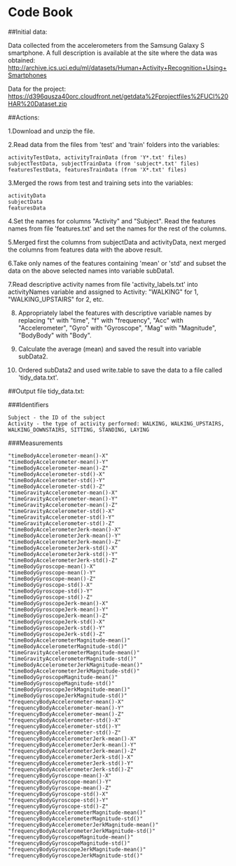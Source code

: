 # Code Book

##Initial data:

Data collected from the accelerometers from the Samsung Galaxy S smartphone. 
A full description is available at the site where the data was obtained: 
http://archive.ics.uci.edu/ml/datasets/Human+Activity+Recognition+Using+Smartphones

Data for the project: 
https://d396qusza40orc.cloudfront.net/getdata%2Fprojectfiles%2FUCI%20HAR%20Dataset.zip 

##Actions:

1.Download and unzip the file.

2.Read data from the files from 'test' and 'train' folders into the variables:

	activityTestData, activityTrainData (from 'Y*.txt' files)
	subjectTestData, subjectTrainData (from 'subject*.txt' files)
	featuresTestData, featuresTrainData (from 'X*.txt' files)

3.Merged the rows from test and training sets into the variables:

	activityData
	subjectData
	featuresData
	
4.Set the names for columns "Activity" and "Subject".
Read the features names from file 'features.txt' and set the names for the rest of the columns.

5.Merged first the columns from subjectData and activityData,
next merged the columns from features data with the above result.

6.Take only names of the features containing 'mean' or 'std'
and subset the data on the above selected names into variable subData1.

7.Read descriptive activity names from file 'activity_labels.txt' into activityNames variable
and assigned to Activity: "WALKING" for 1, "WALKING_UPSTAIRS" for 2, etc.

8. Appropriately label the features with descriptive variable names by replacing 
"t" with "time", 
"f" with "frequency", 
"Acc" with "Accelerometer", 
"Gyro" with "Gyroscope", 
"Mag" with "Magnitude", 
"BodyBody" with "Body".

9. Calculate the average (mean) and saved the result into variable subData2.

10. Ordered subData2 and used write.table to save the data to a file called 'tidy_data.txt'.

##Output file tidy_data.txt:

###Identifiers

	Subject - the ID of the subject
	Activity - the type of activity performed: WALKING, WALKING_UPSTAIRS, WALKING_DOWNSTAIRS, SITTING, STANDING, LAYING

###Measurements

	"timeBodyAccelerometer-mean()-X"
	"timeBodyAccelerometer-mean()-Y" 
	"timeBodyAccelerometer-mean()-Z" 
	"timeBodyAccelerometer-std()-X" 
	"timeBodyAccelerometer-std()-Y" 
	"timeBodyAccelerometer-std()-Z" 
	"timeGravityAccelerometer-mean()-X" 
	"timeGravityAccelerometer-mean()-Y" 
	"timeGravityAccelerometer-mean()-Z" 
	"timeGravityAccelerometer-std()-X" 
	"timeGravityAccelerometer-std()-Y" 
	"timeGravityAccelerometer-std()-Z" 
	"timeBodyAccelerometerJerk-mean()-X" 
	"timeBodyAccelerometerJerk-mean()-Y" 
	"timeBodyAccelerometerJerk-mean()-Z" 
	"timeBodyAccelerometerJerk-std()-X" 
	"timeBodyAccelerometerJerk-std()-Y" 
	"timeBodyAccelerometerJerk-std()-Z" 
	"timeBodyGyroscope-mean()-X" 
	"timeBodyGyroscope-mean()-Y" 
	"timeBodyGyroscope-mean()-Z" 
	"timeBodyGyroscope-std()-X" 
	"timeBodyGyroscope-std()-Y" 
	"timeBodyGyroscope-std()-Z" 
	"timeBodyGyroscopeJerk-mean()-X" 
	"timeBodyGyroscopeJerk-mean()-Y" 
	"timeBodyGyroscopeJerk-mean()-Z" 
	"timeBodyGyroscopeJerk-std()-X" 
	"timeBodyGyroscopeJerk-std()-Y" 
	"timeBodyGyroscopeJerk-std()-Z" 
	"timeBodyAccelerometerMagnitude-mean()" 
	"timeBodyAccelerometerMagnitude-std()" 
	"timeGravityAccelerometerMagnitude-mean()" 
	"timeGravityAccelerometerMagnitude-std()" 
	"timeBodyAccelerometerJerkMagnitude-mean()" 
	"timeBodyAccelerometerJerkMagnitude-std()" 
	"timeBodyGyroscopeMagnitude-mean()" 
	"timeBodyGyroscopeMagnitude-std()" 
	"timeBodyGyroscopeJerkMagnitude-mean()" 
	"timeBodyGyroscopeJerkMagnitude-std()" 
	"frequencyBodyAccelerometer-mean()-X" 
	"frequencyBodyAccelerometer-mean()-Y" 
	"frequencyBodyAccelerometer-mean()-Z" 
	"frequencyBodyAccelerometer-std()-X" 
	"frequencyBodyAccelerometer-std()-Y" 
	"frequencyBodyAccelerometer-std()-Z" 
	"frequencyBodyAccelerometerJerk-mean()-X" 
	"frequencyBodyAccelerometerJerk-mean()-Y" 
	"frequencyBodyAccelerometerJerk-mean()-Z" 
	"frequencyBodyAccelerometerJerk-std()-X" 
	"frequencyBodyAccelerometerJerk-std()-Y" 
	"frequencyBodyAccelerometerJerk-std()-Z" 
	"frequencyBodyGyroscope-mean()-X" 
	"frequencyBodyGyroscope-mean()-Y" 
	"frequencyBodyGyroscope-mean()-Z" 
	"frequencyBodyGyroscope-std()-X" 
	"frequencyBodyGyroscope-std()-Y" 
	"frequencyBodyGyroscope-std()-Z" 
	"frequencyBodyAccelerometerMagnitude-mean()" 
	"frequencyBodyAccelerometerMagnitude-std()" 
	"frequencyBodyAccelerometerJerkMagnitude-mean()" 
	"frequencyBodyAccelerometerJerkMagnitude-std()" 
	"frequencyBodyGyroscopeMagnitude-mean()" 
	"frequencyBodyGyroscopeMagnitude-std()" 
	"frequencyBodyGyroscopeJerkMagnitude-mean()" 
	"frequencyBodyGyroscopeJerkMagnitude-std()"
